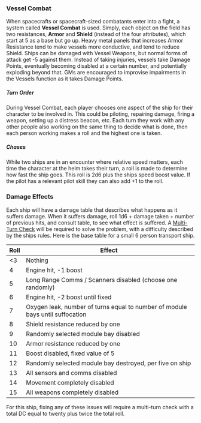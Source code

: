 ### Vessel Combat
When spacecrafts or spacecraft-sized combatants enter into a fight, a system called **Vessel Combat** is used. Simply, each object on the field has two resistances, **Armor** and **Shield** (instead of the four attributes), which start at 5 as a base but go up. Heavy metal panels that increases Armor Resistance tend to make vessels more conductive, and tend to reduce Shield. Ships can be damaged with Vessel Weapons, but normal forms of attack get -5 against them. Instead of taking injuries, vessels take Damage Points, eventually becoming disabled at a certain number, and potentially exploding beyond that. GMs are encouraged to improvise impairments in the Vessels function as it takes Damage Points.
##### Turn Order
During Vessel Combat, each player chooses one aspect of the ship for their character to be involved in. This could be piloting, repairing damage, firing a weapon, setting up a distress beacon, etc. Each turn they work with any other people also working on the same thing to decide what is done, then each person working makes a roll and the highest one is taken.
##### Chases
While two ships are in an encounter where relative speed matters, each time the character at the helm takes their turn, a roll is made to determine how fast the ship goes. This roll is 2d6 plus the ships speed boost value. If the pilot has a relevant pilot skill they can also add +1 to the roll.
### Damage Effects
Each ship will have a damage table that describes what happens as it suffers damage. When it suffers damage, roll 1d6 + damage taken + number of previous hits, and consult table, to see what effect is suffered. A [Multi-Turn Check](<Core Rules#Multi-Turn Checks>) will be required to solve the problem, with a difficulty described by the ships rules. Here is the base table for a small 6 person transport ship.

| Roll | Effect                                                                        |
| ---- | ----------------------------------------------------------------------------- |
| <3   | Nothing                                                                       |
| 4    | Engine hit, -1 boost                                                          |
| 5    | Long Range Comms / Scanners disabled (choose one randomly)                    |
| 6    | Engine hit, -2 boost until fixed                                              |
| 7    | Oxygen leak, number of turns equal to number of module bays until suffocation |
| 8    | Shield resistance reduced by one                                              |
| 9    | Randomly selected module bay disabled                                         |
| 10   | Armor resistance reduced by one                                               |
| 11   | Boost disabled, fixed value of 5                                              |
| 12   | Randomly selected module bay destroyed, per five on ship                      |
| 13   | All sensors and comms disabled                                                |
| 14   | Movement completely disabled                                                  |
| 15   | All weapons completely disabled                                               |
For this ship, fixing any of these issues will require a multi-turn check with a total DC equal to twenty plus twice the total roll.
